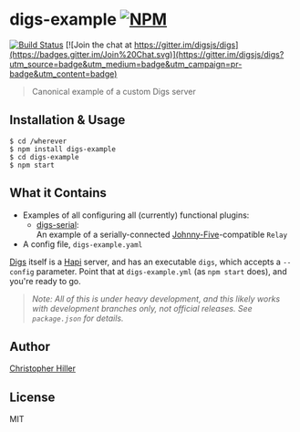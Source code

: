 # digs-example [![NPM](https://nodei.co/npm/digs-example.png?compact=true)](https://www.npmjs.com/package/digs-example)  
[![Build Status](https://travis-ci.org/digsjs/digs-example.svg?branch=master)](https://travis-ci.org/digsjs/digs-example) [![Join the chat at https://gitter.im/digsjs/digs](https://badges.gitter.im/Join%20Chat.svg)](https://gitter.im/digsjs/digs?utm_source=badge&utm_medium=badge&utm_campaign=pr-badge&utm_content=badge)

> Canonical example of a custom Digs server

## Installation & Usage

```shell
$ cd /wherever
$ npm install digs-example
$ cd digs-example
$ npm start
```

## What it Contains

- Examples of all configuring all (currently) functional plugins:
  - [digs-serial](https://www.npmjs.com/package/digs-serial):  
    An example of a serially-connected [Johnny-Five](http://johnny-five.io)-compatible `Relay` 
- A config file, `digs-example.yaml`

[Digs](https://www.npmjs.com/package/digs) itself is a [Hapi](http://hapijs.com) server, and has an executable `digs`, which accepts a `--config` parameter.  Point that at `digs-example.yml` (as `npm start` does), and you're ready to go.

> *Note: All of this is under heavy development, and this likely works with development branches only, not official releases.  See `package.json` for details.*

## Author

[Christopher Hiller](http://boneskull.com)

## License

MIT
